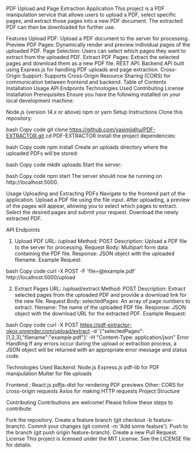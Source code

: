 PDF Upload and Page Extraction Application
This project is a PDF manipulation service that allows users to upload a PDF, select specific pages, and extract those pages into a new PDF document. The extracted PDF can then be downloaded for further use.

Features
Upload PDF: Upload a PDF document to the server for processing.
Preview PDF Pages: Dynamically render and preview individual pages of the uploaded PDF.
Page Selection: Users can select which pages they want to extract from the uploaded PDF.
Extract PDF Pages: Extract the selected pages and download them as a new PDF file.
REST API: Backend API built using Express.js for handling PDF uploads and page extraction.
Cross-Origin Support: Supports Cross-Origin Resource Sharing (CORS) for communication between frontend and backend.
Table of Contents
Installation
Usage
API Endpoints
Technologies Used
Contributing
License
Installation
Prerequisites
Ensure you have the following installed on your local development machine:

Node.js (version 14.x or above)
npm or yarn
Setup Instructions
Clone this repository:

bash
Copy code
git clone  https://github.com/yasimjidhu/PDF-EXTRACTOR.git
cd PDF-EXTRACTOR
Install the project dependencies:

bash
Copy code
npm install
Create an uploads directory where the uploaded PDFs will be stored:

bash
Copy code
mkdir uploads
Start the server: 

bash
Copy code
npm start
The server should now be running on http://localhost:5000.

Usage
Uploading and Extracting PDFs
Navigate to the frontend part of the application.
Upload a PDF file using the file input.
After uploading, a preview of the pages will appear, allowing you to select which pages to extract.
Select the desired pages and submit your request.
Download the newly extracted PDF.

API Endpoints
1. Upload PDF
URL: /upload
Method: POST
Description: Upload a PDF file to the server for processing.
Request Body: Multipart form data containing the PDF file.
Response: JSON object with the uploaded filename.
Example Request:

bash
Copy code
curl -X POST -F 'file=@example.pdf' http://localhost:5000/upload

2. Extract Pages
URL: /upload/extract
Method: POST
Description: Extract selected pages from the uploaded PDF and provide a download link for the new file.
Request Body:
selectedPages: An array of page numbers to extract.
filename: The name of the uploaded PDF file.
Response: JSON object with the download URL for the extracted PDF.
Example Request:

bash
Copy code
curl -X POST https://pdf-extractor-okox.onrender.com/upload/extract -d '{"selectedPages":[1,2,3],"filename":"example.pdf"}' -H "Content-Type: application/json"
Error Handling
If any errors occur during the upload or extraction process, a JSON object will be returned with an appropriate error message and status code.

Technologies Used
Backend:
Node.js
Express.js
pdf-lib for PDF manipulation
Multer for file uploads

Frontend :
React.js
pdfjs-dist for rendering PDF previews
Other:
CORS for cross-origin requests
Axios for making HTTP requests
Project Structure

Contributing
Contributions are welcome! Please follow these steps to contribute:

Fork the repository.
Create a feature branch (git checkout -b feature-branch).
Commit your changes (git commit -m 'Add some feature').
Push to the branch (git push origin feature-branch).
Create a new Pull Request.
License
This project is licensed under the MIT License. See the LICENSE file for details.

